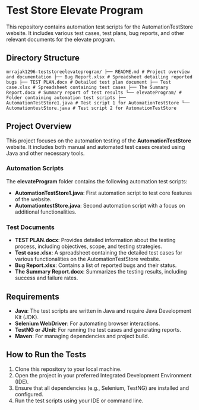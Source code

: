 # Test Store Elevate Program

This repository contains automation test scripts for the AutomationTestStore website. It includes various test cases, test plans, bug reports, and other relevant documents for the elevate program.

## Directory Structure
```
mrrajak1296-teststoreelevateprogram/ ├── README.md # Project overview and documentation ├── Bug Report.xlsx # Spreadsheet detailing reported bugs ├── TEST PLAN.docx # Detailed test plan document ├── Test case.xlsx # Spreadsheet containing test cases ├── The Summary Report.docx # Summary report of test results └── elevateProgram/ # Folder containing automation test scripts ├── AutomationTestStore1.java # Test script 1 for AutomationTestStore └── AutomationtestStore.java # Test script 2 for AutomationTestStore

```
## Project Overview

This project focuses on the automation testing of the **AutomationTestStore** website. It includes both manual and automated test cases created using Java and other necessary tools.

### Automation Scripts

The **elevateProgram** folder contains the following automation test scripts:

- **AutomationTestStore1.java**: First automation script to test core features of the website.
- **AutomationtestStore.java**: Second automation script with a focus on additional functionalities.

### Test Documents

- **TEST PLAN.docx**: Provides detailed information about the testing process, including objectives, scope, and testing strategies.
- **Test case.xlsx**: A spreadsheet containing the detailed test cases for various functionalities on the AutomationTestStore website.
- **Bug Report.xlsx**: Contains a list of reported bugs and their status.
- **The Summary Report.docx**: Summarizes the testing results, including success and failure rates.

## Requirements

- **Java**: The test scripts are written in Java and require Java Development Kit (JDK).
- **Selenium WebDriver**: For automating browser interactions.
- **TestNG or JUnit**: For running the test cases and generating reports.
- **Maven**: For managing dependencies and project build.

## How to Run the Tests

1. Clone this repository to your local machine.
2. Open the project in your preferred Integrated Development Environment (IDE).
3. Ensure that all dependencies (e.g., Selenium, TestNG) are installed and configured.
4. Run the test scripts using your IDE or command line.
